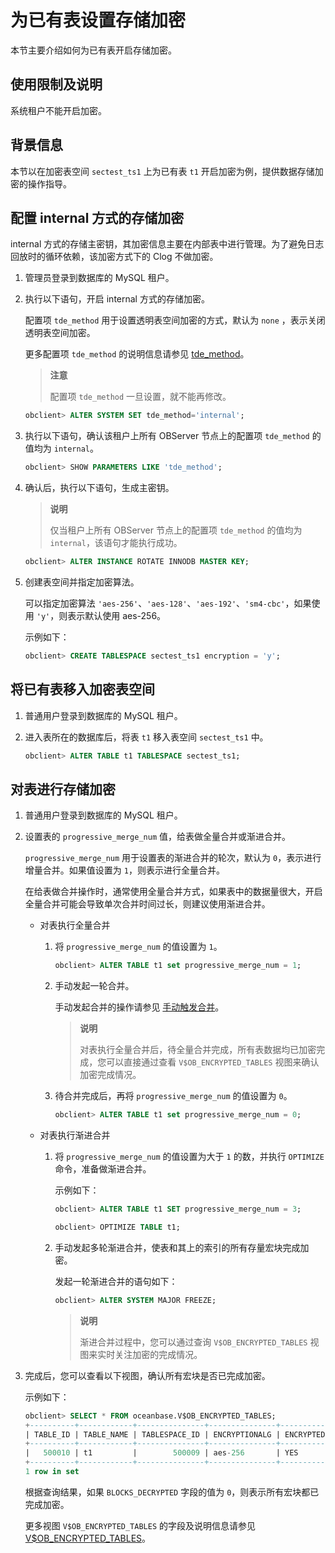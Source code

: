 # 为已有表设置存储加密

本节主要介绍如何为已有表开启存储加密。

## 使用限制及说明

系统租户不能开启加密。

## 背景信息

本节以在加密表空间 `sectest_ts1` 上为已有表 `t1` 开启加密为例，提供数据存储加密的操作指导。

## 配置 internal 方式的存储加密

internal 方式的存储主密钥，其加密信息主要在内部表中进行管理。为了避免日志回放时的循环依赖，该加密方式下的 Clog 不做加密。

1. 管理员登录到数据库的 MySQL 租户。

2. 执行以下语句，开启 internal 方式的存储加密。

   配置项 `tde_method` 用于设置透明表空间加密的方式，默认为 `none` ，表示关闭透明表空间加密。

   更多配置项 `tde_method` 的说明信息请参见 [tde_method](../../../../7.reference/14.system-reference/1.system-configuration-items/4.tenant-level-configuration-items-1/34.tde_method-1-2-3.md)。

   >**注意**
   >
   >配置项 `tde_method` 一旦设置，就不能再修改。

   ```sql
   obclient> ALTER SYSTEM SET tde_method='internal';
   ```

3. 执行以下语句，确认该租户上所有 OBServer 节点上的配置项 `tde_method` 的值均为 `internal`。

   ```sql
   obclient> SHOW PARAMETERS LIKE 'tde_method';
   ```

4. 确认后，执行以下语句，生成主密钥。

   >**说明**
   >
   >仅当租户上所有 OBServer 节点上的配置项 `tde_method` 的值均为 `internal`，该语句才能执行成功。

   ```sql
   obclient> ALTER INSTANCE ROTATE INNODB MASTER KEY;
   ```

5. 创建表空间并指定加密算法。

   可以指定加密算法 `'aes-256'`、`'aes-128'`、`'aes-192'`、`'sm4-cbc'`，如果使用 `'y'`，则表示默认使用 aes-256。

   示例如下：

   ```sql
   obclient> CREATE TABLESPACE sectest_ts1 encryption = 'y'; 
   ```

## 将已有表移入加密表空间

1. 普通用户登录到数据库的 MySQL 租户。

2. 进入表所在的数据库后，将表 `t1` 移入表空间 `sectest_ts1` 中。

   ```sql
   obclient> ALTER TABLE t1 TABLESPACE sectest_ts1;
   ```

## 对表进行存储加密

1. 普通用户登录到数据库的 MySQL 租户。

2. 设置表的 `progressive_merge_num` 值，给表做全量合并或渐进合并。

   `progressive_merge_num` 用于设置表的渐进合并的轮次，默认为 `0`，表示进行增量合并。如果值设置为 `1`，则表示进行全量合并。

   在给表做合并操作时，通常使用全量合并方式，如果表中的数据量很大，开启全量合并可能会导致单次合并时间过长，则建议使用渐进合并。

   * 对表执行全量合并

     1. 将 `progressive_merge_num` 的值设置为 `1`。

        ```sql
        obclient> ALTER TABLE t1 set progressive_merge_num = 1;
        ```

     2. 手动发起一轮合并。

        手动发起合并的操作请参见 [手动触发合并](../../../6.basic-database-management/5.manage-data-storage/2.merge-management-1/4.manually-trigger-a-merge-1.md)。

         >**说明**
         >
         >对表执行全量合并后，待全量合并完成，所有表数据均已加密完成，您可以直接通过查看 `V$OB_ENCRYPTED_TABLES` 视图来确认加密完成情况。

     3. 待合并完成后，再将 `progressive_merge_num` 的值设置为 `0`。

        ```sql
        obclient> ALTER TABLE t1 set progressive_merge_num = 0;
        ```

   * 对表执行渐进合并

     1. 将 `progressive_merge_num` 的值设置为大于 `1` 的数，并执行 `OPTIMIZE` 命令，准备做渐进合并。

        示例如下：

        ```sql
        obclient> ALTER TABLE t1 SET progressive_merge_num = 3;
        
        obclient> OPTIMIZE TABLE t1;
        ```

     2. 手动发起多轮渐进合并，使表和其上的索引的所有存量宏块完成加密。

        发起一轮渐进合并的语句如下：

        ```sql
        obclient> ALTER SYSTEM MAJOR FREEZE;
        ```

        >**说明**
        >
        >渐进合并过程中，您可以通过查询 `V$OB_ENCRYPTED_TABLES` 视图来实时关注加密的完成情况。

3. 完成后，您可以查看以下视图，确认所有宏块是否已完成加密。

   示例如下：

   ```sql
   obclient> SELECT * FROM oceanbase.V$OB_ENCRYPTED_TABLES;
   +----------+------------+---------------+---------------+-----------+----------------------------------+-------------+------------------+------------------+--------+--------+
   | TABLE_ID | TABLE_NAME | TABLESPACE_ID | ENCRYPTIONALG | ENCRYPTED | ENCRYPTEDKEY                     | MASTERKEYID | BLOCKS_ENCRYPTED | BLOCKS_DECRYPTED | STATUS | CON_ID |
   +----------+------------+---------------+---------------+-----------+----------------------------------+-------------+------------------+------------------+--------+--------+
   |   500010 | t1         |        500009 | aes-256       | YES       | xxxxxxxxxxxxxxxxxxxxxxxxxxxx7882 |      xxxx08 |                0 |                0 | NORMAL |      0 |
   +----------+------------+---------------+---------------+-----------+----------------------------------+-------------+------------------+------------------+--------+--------+
   1 row in set
   ```

   根据查询结果，如果 `BLOCKS_DECRYPTED` 字段的值为 `0`，则表示所有宏块都已完成加密。

   更多视图 `V$OB_ENCRYPTED_TABLES` 的字段及说明信息请参见 [V$OB_ENCRYPTED_TABLES](../../../../7.reference/14.system-reference/4.system-view-for-mysql/3.performance-view-5/91.v-encrypted_tables-3.md)。
